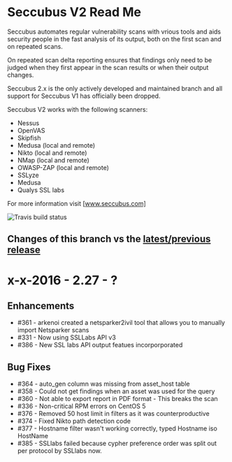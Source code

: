Seccubus V2 Read Me
===================
Seccubus automates regular vulnerability scans with vrious tools and aids 
security people in the fast analysis of its output, both on the first scan and 
on repeated scans.

On repeated scan delta reporting ensures that findings only need to be judged 
when they first appear in the scan results or when their output changes.

Seccubus 2.x is the only actively developed and maintained branch and all support 
for Seccubus V1 has officially been dropped. 

Seccubus V2 works with the following scanners:
* Nessus 
* OpenVAS
* Skipfish
* Medusa (local and remote)
* Nikto (local and remote)
* NMap (local and remote)
* OWASP-ZAP (local and remote)
* SSLyze
* Medusa
* Qualys SSL labs

For more information visit [www.seccubus.com]

![Travis build status](https://travis-ci.org/schubergphilis/Seccubus_v2.svg?branch=master)

Changes of this branch vs the [latest/previous release](https://github.com/schubergphilis/Seccubus_v2/releases/tag/2.26)
---
x-x-2016 - 2.27 - ?
=================================================================

Enhancements
------------
* #361 - arkenoi created a netsparker2ivil tool that allows you to manually import Netsparker scans
* #331 - Now using SSLLabs API v3
* #386 - New SSL labs API output featues incorporporated

Bug Fixes
---------
* #364 - auto_gen column was missing from asset_host table
* #358 - Could not get findings when an asset was used for the query
* #360 - Not able to export report in PDF format - This breaks the scan
* #336 - Non-critical RPM errors on CentOS 5
* #376 - Removed 50 host limit in filters as it was counterproductive
* #374 - Fixed Nikto path detection code
* #377 - Hostname filter wasn't working correctly, typed Hostname iso HostName
* #385 - SSLlabs failed because cypher preference order was split out per protocol by SSLlabs now.